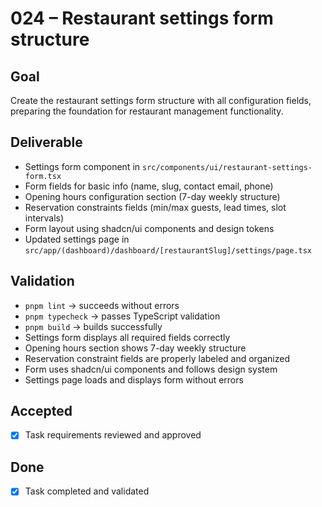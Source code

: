 # 024 – Restaurant settings form structure

## Goal

Create the restaurant settings form structure with all configuration fields, preparing the foundation for restaurant management functionality.

## Deliverable

- Settings form component in `src/components/ui/restaurant-settings-form.tsx`
- Form fields for basic info (name, slug, contact email, phone)
- Opening hours configuration section (7-day weekly structure)
- Reservation constraints fields (min/max guests, lead times, slot intervals)
- Form layout using shadcn/ui components and design tokens
- Updated settings page in `src/app/(dashboard)/dashboard/[restaurantSlug]/settings/page.tsx`

## Validation

- `pnpm lint` → succeeds without errors
- `pnpm typecheck` → passes TypeScript validation
- `pnpm build` → builds successfully
- Settings form displays all required fields correctly
- Opening hours section shows 7-day weekly structure
- Reservation constraint fields are properly labeled and organized
- Form uses shadcn/ui components and follows design system
- Settings page loads and displays form without errors

## Accepted

- [x] Task requirements reviewed and approved

## Done

- [x] Task completed and validated
